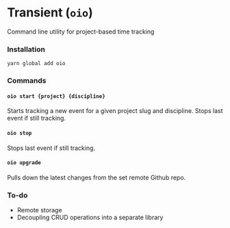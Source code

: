 # Transient (`oio`)

Command line utility for project-based time tracking

### Installation

```
yarn global add oio
```

### Commands

#### `oio start {project} {discipline}`
Starts tracking a new event for a given project slug and discipline. Stops last event if still tracking.

#### `oio stop`
Stops last event if still tracking.

#### `oio upgrade`
Pulls down the latest changes from the set remote Github repo.

### To-do
- Remote storage
- Decoupling CRUD operations into a separate library